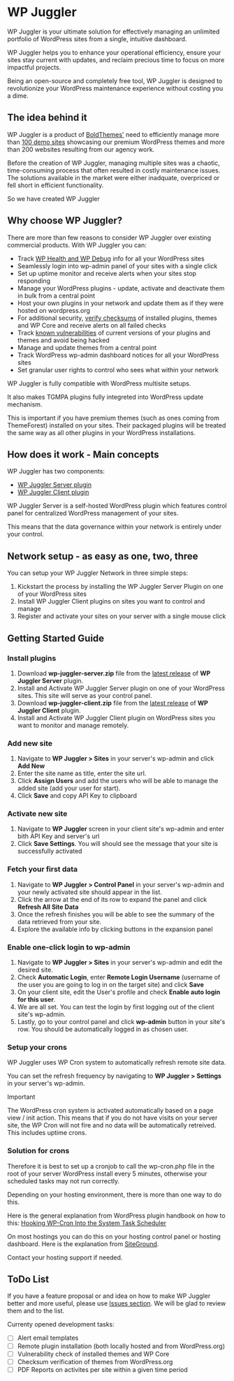 # WP Juggler #

WP Juggler is your ultimate solution for effectively managing an unlimited portfolio of WordPress sites from a single, intuitive dashboard. 

WP Juggler helps you to enhance your operational efficiency, ensure your sites stay current with updates, and reclaim precious time to focus on more impactful projects. 

Being an open-source and completely free tool, WP Juggler is designed to revolutionize your WordPress maintenance experience without costing you a dime.

## The idea behind it ##

WP Juggler is a product of [BoldThemes'](https://bold-themes.com/) need to efficiently manage more than [100 demo sites](https://themeforest.net/user/boldthemes/portfolio) showcasing our premium WordPress themes and more than 200 websites resulting from our agency work.

Before the creation of WP Juggler, managing multiple sites was a chaotic, time-consuming process that often resulted in costly maintenance issues. The solutions available in the market were either inadquate, overpriced or fell short in efficient functionality. 

So we have created WP Juggler

## Why choose WP Juggler? ##

There are more than few reasons to consider WP Juggler over existing commercial products.
With WP Juggler you can:

- Track [WP Health and WP Debug](https://wordpress.org/documentation/article/site-health-screen/) info for all your WordPress sites
- Seamlessly login into wp-admin panel of your sites with a single click
- Set up uptime monitor and receive alerts when your sites stop responding
- Manage your WordPress plugins - update, activate and deactivate them in bulk from a central point
- Host your own plugins in your network and update them as if they were hosted on wordpress.org
- For additional security, [verify checksums](https://developer.wordpress.org/cli/commands/plugin/verify-checksums/) of installed plugins, themes and WP Core and receive alerts on all failed checks
- Track [known vulnerabilities](https://www.wpvulnerability.com/) of current versions of your plugins and themes and avoid being hacked
- Manage and update themes from a central point
- Track WordPress wp-admin dashboard notices for all your WordPress sites
- Set granular user rights to control who sees what within your network

WP Juggler is fully compatible with WordPress multisite setups.

It also makes TGMPA plugins fully integreted into WordPress update mechanism. 

This is important if you have premium themes (such as ones coming from ThemeForest) installed on your sites. Their packaged plugins will be treated the same way as all other plugins in your WordPress installations.

## How does it work - Main concepts ##

WP Juggler has two components:

- [WP Juggler Server plugin](https://github.com/boldthemes/wp-juggler-server)
- [WP Juggler Client plugin](https://github.com/boldthemes/wp-juggler-client)

WP Juggler Server is a self-hosted WordPress plugin which features control panel for centralized WordPress management of your sites.

This means that the data governance within your network is entirely under your control.

## Network setup - as easy as one, two, three ##

You can setup your WP Juggler Network in three simple steps:

1. Kickstart the process by installing the WP Juggler Server Plugin on one of your WordPress sites
2. Install WP Juggler Client plugins on sites you want to control and manage
3. Register and activate your sites on your server with a single mouse click 

## Getting Started Guide ##

### Install plugins ###
1. Download **wp-juggler-server.zip** file from the [latest release](https://github.com/boldthemes/wp-juggler-server/releases/latest) of **WP Juggler Server** plugin.
2. Install and Activate WP Juggler Server plugin on one of your WordPress sites. This site will serve as your control panel.
3. Download **wp-juggler-client.zip** file from the [latest release](https://github.com/boldthemes/wp-juggler-client/releases/latest) of **WP Juggler Client** plugin.
4. Install and Activate WP Juggler Client plugin on WordPress sites you want to monitor and manage remotely.

### Add new site ###
1. Navigate to **WP Juggler > Sites** in your server's wp-admin and click **Add New**
2. Enter the site name as title, enter the site url. 
3. Click **Assign Users** and add the users who will be able to manage the added site (add your user for start). 
4. Click **Save** and copy API Key to clipboard

### Activate new site ###
1. Navigate to **WP Juggler** screen in your client site's wp-admin and enter bith API Key and server's url
2. Click **Save Settings**. You will should see the message that your site is successfully activated 

### Fetch your first data ###
1. Navigate to  **WP Juggler > Control Panel** in your server's wp-admin and your newly activated site should appear in the list.
2. Click the arrow at the end of its row to expand the panel and click **Refresh All Site Data**
3. Once the refresh finishes you will be able to see the summary of the data retrieved from your site. 
4. Explore the available info by clicking buttons in the expansion panel

### Enable one-click login to wp-admin ###
1. Navigate to **WP Juggler > Sites** in your server's wp-admin and edit the desired site.
2. Check **Automatic Login**, enter **Remote Login Username** (username of the user you are going to log in on the target site) and click **Save**
3. On your client site, edit the User's profile and check **Enable auto login for this user**. 
4. We are all set. You can test the login by first logging out of the client site's wp-admin.  
4. Lastly, go to your control panel and click **wp-admin** button in your site's row. You should be automatically logged in as chosen user.

### Setup your crons ###
WP Juggler uses WP Cron system to automatically refresh remote site data. 

You can set the refresh frequency by navigating to **WP Juggler > Settings** in your server's wp-admin.

> [!IMPORTANT]
> The WordPress cron system is activated automatically based on a page view / init action. 
> This means that if you do not have visits on your server site, the WP Cron will not fire and no data will be automatically retreived. This includes uptime crons.

### Solution for crons ###
Therefore it is best to set up a cronjob to call the wp-cron.php file in the root of your server WordPress install every 5 minutes, otherwise your scheduled tasks may not run correctly. 

Depending on your hosting environment, there is more than one way to do this.

Here is the general explanation from WordPress plugin handbook on how to this: [Hooking WP-Cron Into the System Task Scheduler](https://developer.wordpress.org/plugins/cron/hooking-wp-cron-into-the-system-task-scheduler/)

On most hostings you can do this on your hosting control panel or hosting dashboard. Here is the explanation from [SiteGround](https://eu.siteground.com/tutorials/wordpress/real-cron-job/). 

Contact your hosting support if needed.

## ToDo List ##

If you have a feature proposal or and idea on how to make WP Juggler better and more useful, please use [Issues section](https://github.com/boldthemes/wp-juggler-server/issues). We will be glad to review them and to the list.

Currenty opened development tasks:

- [ ] Alert email templates
- [ ] Remote plugin installation (both locally hosted and from WordPress.org)
- [ ] Vulnerability check of installed themes and WP Core
- [ ] Checksum verification of themes from WordPress.org
- [ ] PDF Reports on activites per site within a given time period